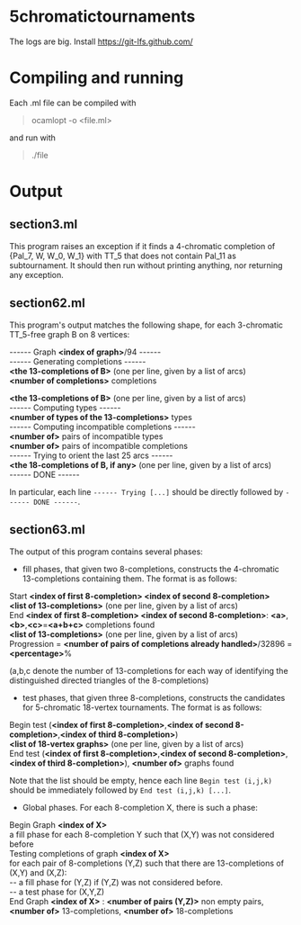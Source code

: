 
# 5chromatictournaments

The logs are big. Install https://git-lfs.github.com/

# Compiling and running

Each .ml file can be compiled with

> ocamlopt -o <file> <file.ml>

and run with

>./file


# Output
## section3.ml

This program raises an exception if it finds a 4-chromatic completion of {Pal_7, W, W_0, W_1} with TT_5 that does not contain Pal_11 as subtournament. It should then run without printing anything, nor returning any exception.

## section62.ml

This program's output matches the following shape, for each 3-chromatic TT_5-free graph B on 8 vertices:

------ Graph **\<index of graph\>**/94 ------  
------ Generating completions ------  
 **\<the 13-completions of B\>** (one per line, given by a list of arcs)  
**\<number of completions\>** completions  
  
**\<the 13-completions of B\>** (one per line, given by a list of arcs)  
------ Computing types ------  
**\<number of types of the 13-completions\>** types  
------ Computing incompatible completions ------    
**\<number of\>** pairs of incompatible types  
**\<number of\>** pairs of incompatible completions  
------ Trying to orient the last 25 arcs ------  
**\<the 18-completions of B, if any\>** (one per line, given by a list of arcs)  
------ DONE ------  




In particular, each line ``------ Trying [...]`` should be directly followed by ``------ DONE ------``.

## section63.ml

The output of this program contains several phases:

- fill phases, that given two 8-completions, constructs the 4-chromatic 13-completions containing them. The format is as follows:

Start **\<index of first 8-completion\> \<index of second 8-completion\>**  
**\<list of 13-completions\>** (one per line, given by a list of arcs)  
End **\<index of first 8-completion\> \<index of second 8-completion\>**: **\<a\>**,**\<b\>**,**\<c\>**=**\<a+b+c\>** completions found  
**\<list of 13-completions\>** (one per line, given by a list of arcs)  
Progression = **\<number of pairs of completions already handled\>**/32896 = **\<percentage\>**%  

(a,b,c denote the number of 13-completions for each way of identifying the distinguished directed triangles of the 8-completions)

- test phases, that given three 8-completions, constructs the candidates for 5-chromatic 18-vertex tournaments. The format is as follows:

Begin test (**\<index of first 8-completion\>**,**\<index of second 8-completion\>**,**\<index of third 8-completion\>**)  
**\<list of 18-vertex graphs\>** (one per line, given by a list of arcs)  
End test (**\<index of first 8-completion\>**,**\<index of second 8-completion\>**,**\<index of third 8-completion\>**), **\<number of\>** graphs found  

Note that the list should be empty, hence each line ``Begin test (i,j,k)`` should be immediately followed by ``End test (i,j,k) [...]``.

- Global phases. For each 8-completion X, there is such a phase:

Begin Graph **\<index of X\>**  
a fill phase for each 8-completion Y such that (X,Y) was not considered before  
Testing completions of graph **\<index of X\>**  
for each pair of 8-completions (Y,Z) such that there are 13-completions of (X,Y) and (X,Z):  
	-- a fill phase for (Y,Z) if (Y,Z) was not considered before.  
	-- a test phase for (X,Y,Z)  
End Graph **\<index of X\>** : **\<number of pairs (Y,Z)\>** non empty pairs, **\<number of\>** 13-completions, **\<number of\>** 18-completions  





